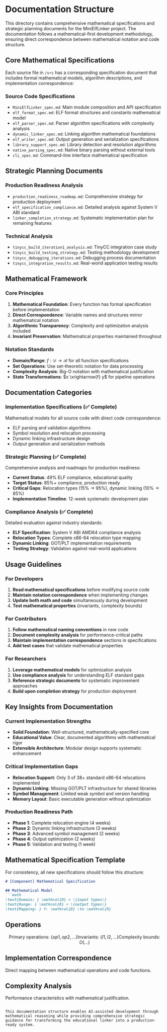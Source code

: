 # Documentation Structure

This directory contains comprehensive mathematical specifications and strategic planning documents for the MiniElfLinker project. The documentation follows a mathematical-first development methodology, ensuring direct correspondence between mathematical notation and code structure.

## Core Mathematical Specifications

Each source file in `/src` has a corresponding specification document that includes formal mathematical models, algorithm descriptions, and implementation correspondence:

### Source Code Specifications
- `MiniElfLinker_spec.md`: Main module composition and API specification
- `elf_format_spec.md`: ELF format structures and constants mathematical model
- `elf_parser_spec.md`: Parser algorithm specifications with complexity analysis
- `dynamic_linker_spec.md`: Linking algorithm mathematical foundations
- `elf_writer_spec.md`: Output generation and serialization specifications
- `library_support_spec.md`: Library detection and resolution algorithms
- `native_parsing_spec.md`: Native binary parsing without external tools
- `cli_spec.md`: Command-line interface mathematical specification

## Strategic Planning Documents

### Production Readiness Analysis
- `production_readiness_roadmap.md`: Comprehensive strategy for production deployment
- `elf_specification_compliance.md`: Detailed analysis against System V ABI standard
- `linker_completion_strategy.md`: Systematic implementation plan for remaining features

### Technical Analysis
- `tinycc_build_iteration1_analysis.md`: TinyCC integration case study
- `tinycc_build_testing_strategy.md`: Testing methodology development
- `tinycc_debugging_iterations.md`: Debugging process documentation
- `tinycc_integration_results.md`: Real-world application testing results

## Mathematical Framework

### Core Principles
1. **Mathematical Foundation**: Every function has formal specification before implementation
2. **Direct Correspondence**: Variable names and structures mirror mathematical notation
3. **Algorithmic Transparency**: Complexity and optimization analysis included
4. **Invariant Preservation**: Mathematical properties maintained throughout

### Notation Standards
- **Domain/Range**: $f: \mathcal{D} \to \mathcal{R}$ for all function specifications
- **Set Operations**: Use set-theoretic notation for data processing
- **Complexity Analysis**: Big-O notation with mathematical justification
- **State Transformations**: $x \xrightarrow{f} y$ for pipeline operations

## Documentation Categories

### Implementation Specifications (✅ Complete)
Mathematical models for all source code with direct code correspondence:
- ELF parsing and validation algorithms
- Symbol resolution and relocation processing
- Dynamic linking infrastructure design
- Output generation and serialization methods

### Strategic Planning (✅ Complete)
Comprehensive analysis and roadmaps for production readiness:
- **Current Status**: 49% ELF compliance, educational quality
- **Target Status**: 85%+ compliance, production ready
- **Critical Gaps**: Relocation types (15% → 95%), dynamic linking (10% → 85%)
- **Implementation Timeline**: 12-week systematic development plan

### Compliance Analysis (✅ Complete)
Detailed evaluation against industry standards:
- **ELF Specification**: System V ABI AMD64 compliance analysis
- **Relocation Types**: Complete x86-64 relocation type mapping
- **Dynamic Linking**: GOT/PLT implementation requirements
- **Testing Strategy**: Validation against real-world applications

## Usage Guidelines

### For Developers
1. **Read mathematical specifications** before modifying source code
2. **Maintain notation correspondence** when implementing changes
3. **Update both math and code** simultaneously during development
4. **Test mathematical properties** (invariants, complexity bounds)

### For Contributors
1. **Follow mathematical naming conventions** in new code
2. **Document complexity analysis** for performance-critical paths
3. **Maintain implementation correspondence** sections in specifications
4. **Add test cases** that validate mathematical properties

### For Researchers
1. **Leverage mathematical models** for optimization analysis
2. **Use compliance analysis** for understanding ELF standard gaps
3. **Reference strategic documents** for systematic improvement approaches
4. **Build upon completion strategy** for production deployment

## Key Insights from Documentation

### Current Implementation Strengths
- **Solid Foundation**: Well-structured, mathematically-specified core
- **Educational Value**: Clear, documented algorithms with mathematical rigor
- **Extensible Architecture**: Modular design supports systematic enhancement

### Critical Implementation Gaps
- **Relocation Support**: Only 3 of 38+ standard x86-64 relocations implemented
- **Dynamic Linking**: Missing GOT/PLT infrastructure for shared libraries
- **Symbol Management**: Limited weak symbol and version handling
- **Memory Layout**: Basic executable generation without optimization

### Production Readiness Path
- **Phase 1**: Complete relocation engine (4 weeks)
- **Phase 2**: Dynamic linking infrastructure (3 weeks)  
- **Phase 3**: Advanced symbol management (2 weeks)
- **Phase 4**: Output optimization (2 weeks)
- **Phase 5**: Validation and testing (1 week)

## Mathematical Specification Template

For consistency, all new specifications should follow this structure:

```markdown
# [Component] Mathematical Specification

## Mathematical Model
```math
\text{Domain: } \mathcal{D} = \{input types\}
\text{Range: } \mathcal{R} = \{output types\}  
\text{Mapping: } f: \mathcal{D} \to \mathcal{R}
```

## Operations
```math
\text{Primary operations: } \{op1, op2, ...\}
\text{Invariants: } \{I1, I2, ...\}
\text{Complexity bounds: } O(...)
```

## Implementation Correspondence
Direct mapping between mathematical operations and code functions.

## Complexity Analysis
Performance characteristics with mathematical justification.
```

This documentation structure enables AI-assisted development through mathematical reasoning while providing comprehensive strategic guidance for transforming the educational linker into a production-ready system.